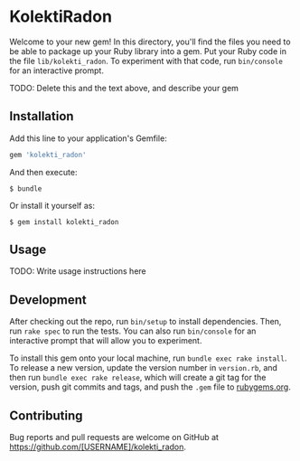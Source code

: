 # KolektiRadon

Welcome to your new gem! In this directory, you'll find the files you need to be able to package up your Ruby library into a gem. Put your Ruby code in the file `lib/kolekti_radon`. To experiment with that code, run `bin/console` for an interactive prompt.

TODO: Delete this and the text above, and describe your gem

## Installation

Add this line to your application's Gemfile:

```ruby
gem 'kolekti_radon'
```

And then execute:

    $ bundle

Or install it yourself as:

    $ gem install kolekti_radon

## Usage

TODO: Write usage instructions here

## Development

After checking out the repo, run `bin/setup` to install dependencies. Then, run `rake spec` to run the tests. You can also run `bin/console` for an interactive prompt that will allow you to experiment.

To install this gem onto your local machine, run `bundle exec rake install`. To release a new version, update the version number in `version.rb`, and then run `bundle exec rake release`, which will create a git tag for the version, push git commits and tags, and push the `.gem` file to [rubygems.org](https://rubygems.org).

## Contributing

Bug reports and pull requests are welcome on GitHub at https://github.com/[USERNAME]/kolekti_radon.

